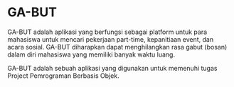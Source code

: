 # GA-BUT
GA-BUT adalah aplikasi yang berfungsi sebagai platform untuk para mahasiswa untuk mencari pekerjaan part-time, kepanitiaan event, dan acara sosial. GA-BUT diharapkan dapat menghilangkan rasa gabut (bosan) dalam diri mahasiswa yang memiliki banyak waktu luang.


GA-BUT adalah sebuah aplikasi yang digunakan untuk memenuhi tugas Project Pemrograman Berbasis Objek.
